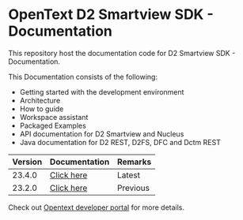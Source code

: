 # OpenText D2 Smartview SDK - Documentation

This repository host the documentation code for D2 Smartview SDK - Documentation.

This Documentation consists of the following:

- Getting started with the development environment
- Architecture 
- How to guide
- Workspace assistant
- Packaged Examples
- API documentation for D2 Smartview and Nucleus
- Java documentation for D2 REST, D2FS, DFC and Dctm REST

| Version      | Documentation | Remarks |
| ----------- | ----------- | ----------- |
| 23.4.0      | [Click here](https://opentext.github.io/d2sv-sdk/23.4.0/)     |  Latest    |
| 23.2.0   | [Click here](https://opentext.github.io/d2sv-sdk/23.2.0/)      |   Previous  |


Check out [Opentext developer portal](https://developer.opentext.com/) for more details.